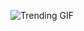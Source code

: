 
<!-- GIF_SECTION -->
![Trending GIF](https://media3.giphy.com/media/v1.Y2lkPThiYjIxNzcycmU4bDFwMWt4czE3ZjFucDYyOHh2cDczZTdncm5qZWlxdnptbWRnbiZlcD12MV9naWZzX3NlYXJjaCZjdD1n/13KrcHexkHQtnG/giphy.gif)
<!-- END_GIF_SECTION -->
